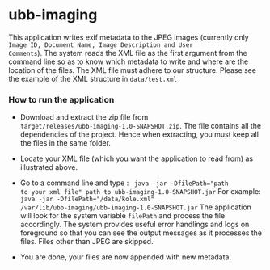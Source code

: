 # ubb-imaging

 This application writes exif metadata to the JPEG images (currently only <code> Image ID, Document Name, Image Description and User Comments</code>). 
 The system reads the XML file as the first argument from the command line so as to know which metadata to write and where are the location of the files.
 The XML file must adhere to our structure. Please see the example of the XML structure in <code>data/test.xml</code>
 

### How to run the application

- Download and extract the zip file from <code> target/releases/ubb-imaging-1.0-SNAPSHOT.zip</code>. The file contains all the dependencies of the project. Hence when extracting, you must keep all the files in the same folder.

- Locate your XML file (which you want the application to read from) as illustrated above.

- Go to a command line and type : <code> java -jar -DfilePath="path to your xml file"  path to ubb-imaging-1.0-SNAPSHOT.jar</code> For example: <code> java -jar -DfilePath="/data/kole.xml" /var/lib/ubb-imaging/ubb-imaging-1.0-SNAPSHOT.jar</code>
The application will look for the system variable <code>filePath</code> and process the file accordingly. The system provides useful error handlings and logs on foreground so that you can see the output messages as it processes the files. Files other than JPEG are skipped.

- You are done, your files are now appended with new metadata.


